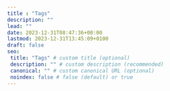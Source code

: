 ```yaml
---
title : "Tags"
description: ""
lead: ""
date: 2023-12-31T08:47:36+00:00
lastmod: 2023-12-31T13:45:09+0100
draft: false
seo:
 title: "Tags" # custom title (optional)
 description: "" # custom description (recommended)
 canonical: "" # custom canonical URL (optional)
 noindex: false # false (default) or true
---
```

